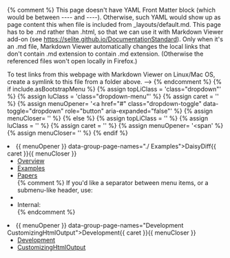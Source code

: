 {% comment %}
 This page doesn't have YAML Front Matter block (which would be between ---- and ----). Otherwise, such YAML would show up as page content this when file is included from _layouts/default.md.
This page has to be .md rather than .html, so that we can use it with Markdown Viewer add-on (see https://selite.github.io/DocumentationStandard). Only when it's an .md file, Markdown Viewer automatically changes the local links that don't contain .md extension to contain .md extension. (Otherwise the referenced files won't open locally in Firefox.)

To test links from this webpage with Markdown Viewer on Linux/Mac OS, create a symlink to this file from a folder above.
-->
{% endcomment %}
{% if include.asBootstrapMenu %}
    {% assign topLiClass = 'class="dropdown"' %}
    {% assign luClass = 'class="dropdown-menu"' %}
    {% assign caret = '<span class="caret"></span>' %}
    {% assign menuOpener= '<a href="#" class="dropdown-toggle" data-toggle="dropdown" role="button" aria-expanded="false"' %}
    {% assign menuCloser= '</a>' %}
{% else %}
    {% assign topLiClass = '' %}
    {% assign luClass = '' %}
    {% assign caret = '' %}
    {% assign menuOpener= '<span' %}
    {% assign menuCloser= '</span>' %}
{% endif %}
<li {{ topLiClass }}>
  {{ menuOpener }} data-group-page-names="./ Examples">DaisyDiff{{ caret }}{{ menuCloser }}
  <ul {{ luClass }} role="menu">
    <li><a href="./">Overview</a></li>
    <li><a href="Examples">Examples</a></li>
    <li><a href="Papers">Papers</a></li>
    {% comment %}
        If you'd like a separator between menu items, or a submenu-like header, use:
        <li class="divider"></li>
        <li class="dropdown-header">Internal:</li>
    {% endcomment %}
  </ul>
</li>
<li {{ topLiClass }}>
  {{ menuOpener }} data-group-page-names="Development CustomizingHtmlOutput">Development{{ caret }}{{ menuCloser }}
  <ul {{ luClass }} role="menu">
    <li><a href="Development">Development</a></li>
    <li><a href="CustomizingHtmlOutput">CustomizingHtmlOutput</a></li>
  </ul>
</li>
